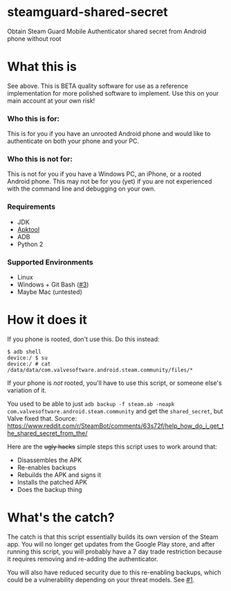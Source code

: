 # steamguard-shared-secret
Obtain Steam Guard Mobile Authenticator shared secret from Android phone without root

# What this is
See above. This is BETA quality software for use as a reference implementation for more polished software to implement.
Use this on your main account at your own risk!

### Who this is for:
This is for you if you have an unrooted Android phone and would like to authenticate on both your phone and your PC.

### Who this is not for:
This is not for you if you have a Windows PC, an iPhone, or a rooted Android phone. This may not be for you (yet) if you
are not experienced with the command line and debugging on your own.

### Requirements
* JDK
* [Apktool](https://ibotpeaches.github.io/Apktool/)
* ADB
* Python 2

### Supported Environments
* Linux
* Windows + Git Bash ([#3](https://github.com/steamguard-totp/steamguard-shared-secret/issues/3))
* Maybe Mac (untested)

# How it does it
If you phone is rooted, don't use this. Do this instead:
```
$ adb shell
device:/ $ su
device:/ # cat /data/data/com.valvesoftware.android.steam.community/files/*
```

If your phone is *not* rooted, you'll have to use this script, or someone else's variation of it.

You used to be able to just `adb backup -f steam.ab -noapk com.valvesoftware.android.steam.community` and get the `shared_secret`,
but Valve fixed that. Source: https://www.reddit.com/r/SteamBot/comments/63s72f/help_how_do_i_get_the_shared_secret_from_the/

Here are the ~~ugly hacks~~ simple steps this script uses to work around that:
* Disassembles the APK
* Re-enables backups
* Rebuilds the APK and signs it
* Installs the patched APK
* Does the backup thing

# What's the catch?
The catch is that this script essentially builds its own version of the Steam app. You will no longer get updates from the Google
Play store, and after running this script, you will probably have a 7 day trade restriction because it requires removing and
re-adding the authenticator.

You will also have reduced security due to this re-enabling backups, which could be a vulnerability depending on your
threat models. See [#1](https://github.com/steamguard-totp/steamguard-shared-secret/issues/1).
